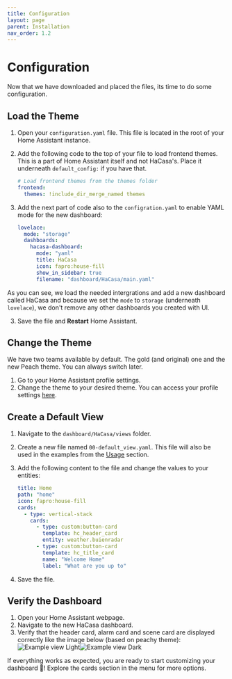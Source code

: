 ```yaml
---
title: Configuration
layout: page
parent: Installation
nav_order: 1.2
---
```


# Configuration

Now that we have downloaded and placed the files, its time to do some configuration.

## Load the Theme

1. Open your `configuration.yaml` file. This file is located in the root of your Home Assistant instance.
2. Add the following code to the top of your file to load frontend themes. This is a part of Home Assistant itself and not HaCasa's. Place it underneath `default_config:` if you have that.


   ```yaml
   # Load frontend themes from the themes folder
   frontend:
     themes: !include_dir_merge_named themes
   ```

4. Add the next part of code also to the `configration.yaml` to enable YAML mode for the new dashboard:

   ```yaml
   lovelace:
     mode: "storage"
     dashboards:
       hacasa-dashboard:
         mode: "yaml"
         title: HaCasa
         icon: fapro:house-fill
         show_in_sidebar: true
         filename: "dashboard/HaCasa/main.yaml"
   ```
As you can see, we load the needed intergrations and add a new dashboard called HaCasa and because we set the `mode` to `storage` (underneath `lovelace`), we don't remove any other dashboards you created with UI.

3. Save the file and **Restart** Home Assistant.

## Change the Theme

We have two teams available by default. The gold (and original) one and the new Peach theme. You can always switch later.

1. Go to your Home Assistant profile settings.
2. Change the theme to your desired theme. You can access your profile settings [here](https://my.home-assistant.io/redirect/profile).

## Create a Default View

1. Navigate to the `dashboard/HaCasa/views` folder.
2. Create a new file named `00-default_view.yaml`. This file will also be used in the examples from the [Usage](../usage) section.
3. Add the following content to the file and change the values to your entities:

   ```yaml
   title: Home
   path: "home"
   icon: fapro:house-fill
   cards:
     - type: vertical-stack
       cards:
         - type: custom:button-card
           template: hc_header_card
           entity: weather.buienradar
         - type: custom:button-card
           template: hc_title_card
           name: "Welcome Home"
           label: "What are you up to"
   ```

4. Save the file.

## Verify the Dashboard

1. Open your Home Assistant webpage.
2. Navigate to the new HaCasa dashboard.
3. Verify that the header card, alarm card and scene card are displayed correctly like the image below (based on peachy theme):
![Example view Light](/img/other/example_view_light.jpeg#light-mode-only)![Example view Dark](/img/other/example_view_light.jpeg#dark-mode-only)

If everything works as expected, you are ready to start customizing your dashboard 🎉! Explore the cards section in the menu for more options.
